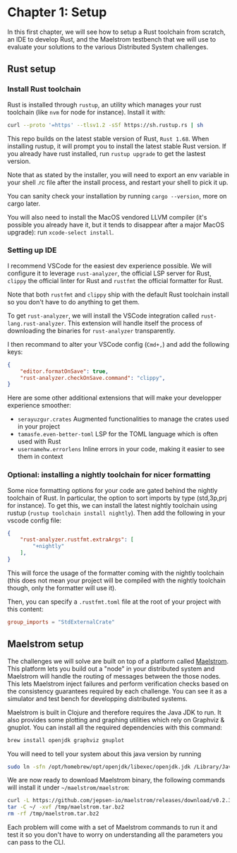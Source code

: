 # Chapter 1: Setup
In this first chapter, we will see how to setup a Rust toolchain from scratch, an IDE to develop Rust, and the Maelstrom testbench that we will use to evaluate your solutions to the various Distributed System challenges.

## Rust setup
### Install Rust toolchain
Rust is installed through `rustup`, an utility which manages your rust toolchain (like `nvm` for node for instance). Install it with: 
```bash
curl --proto '=https' --tlsv1.2 -sSf https://sh.rustup.rs | sh
```

This repo builds on the latest stable version of Rust, `Rust 1.68`.
When installing rustup, it will prompt you to install the latest stable Rust version. If you already have rust installed, run `rustup upgrade` to get the lastest version.

Note that as stated by the installer, you will need to export an env variable in your shell .rc file after the install process, and restart your shell to pick it up.

You can sanity check your installation by running `cargo --version`, more on cargo later.

You will also need to install the MacOS vendored LLVM compiler (it's possible you already have it, but it tends to disappear after a major MacOS upgrade): run `xcode-select install`.

### Setting up IDE

I recommend VSCode for the easiest dev experience possible. We will configure it to leverage `rust-analyzer`, the official LSP server for Rust, `clippy` the official linter for Rust and `rustfmt` the official formatter for Rust.

Note that both `rustfmt` and `clippy` ship with the default Rust toolchain install so you don't have to do anything to get them.

To get `rust-analyzer`, we will install the VSCode integration called `rust-lang.rust-analyzer`. This extension will handle itself the process of downloading the binaries for `rust-analyzer` transparently.

I then recommand to alter your VSCode config (`Cmd+,`) and add the following keys:
```json
{
    "editor.formatOnSave": true,
    "rust-analyzer.checkOnSave.command": "clippy",
}
```

Here are some other additional extensions that will make your developper experience smoother:
- `serayuzgur.crates` Augmented functionalities to manage the crates used in your project
- `tamasfe.even-better-toml` LSP for the TOML language which is often used with Rust
- `usernamehw.errorlens` Inline errors in your code, making it easier to see them in context

### Optional: installing a nightly toolchain for nicer formatting
Some nice formatting options for your code are gated behind the nightly toolchain of Rust. In particular, the option to sort imports by type (std,3p,prj for instance). To get this, we can install the latest nightly toolchain using rustup (`rustup toolchain install nightly`). Then add the following in your vscode config file:
```json
{
    "rust-analyzer.rustfmt.extraArgs": [
        "+nightly"
    ],
}
```
This will force the usage of the formatter coming with the nightly toolchain (this does not mean your project will be compiled with the nightly toolchain though, only the formatter will use it).

Then, you can specify a `.rustfmt.toml` file at the root of your project with this content:
```toml
group_imports = "StdExternalCrate"
```

## Maelstrom setup
The challenges we will solve are built on top of a platform called [Maelstrom](https://github.com/jepsen-io/maelstrom). This platform lets you build out a "node" in your distributed system and Maelstrom will handle the routing of messages between the those nodes. This lets Maelstrom inject failures and perform verification checks based on the consistency guarantees required by each challenge. You can see it as a simulator and test bench for developping distributed systems.

Maelstrom is built in Clojure and therefore requires the Java JDK to run. It also provides some plotting and graphing utilities which rely on Graphviz & gnuplot. You can install all the required dependencies with this command:
```bash
brew install openjdk graphviz gnuplot
```
You will need to tell your system about this java version by running
```bash
sudo ln -sfn /opt/homebrew/opt/openjdk/libexec/openjdk.jdk /Library/Java/JavaVirtualMachines/openjdk.jdk
```

We are now ready to download Maelstrom binary, the following commands will install it under `~/maelstrom/maelstrom`:
```bash
curl -L https://github.com/jepsen-io/maelstrom/releases/download/v0.2.3/maelstrom.tar.bz2 > /tmp/maelstrom.tar.bz2
tar -C ~/ -xvf /tmp/maelstrom.tar.bz2
rm -rf /tmp/maelstrom.tar.bz2
```

Each problem will come with a set of Maelstrom commands to run it and test it so you don't have to worry on understanding all the parameters you can pass to the CLI.
